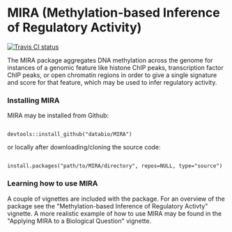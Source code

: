 # MIRA (Methylation-based Inference of Regulatory Activity)
<a href="https://travis-ci.org/databio/MIRA"><img src="https://travis-ci.org/databio/MIRA.svg?branch=master" alt="Travis CI status"></img>
</a>

The MIRA package aggregates DNA methylation across the genome for instances of a genomic feature like histone ChIP peaks, transcription factor ChIP peaks, or open chromatin regions in order to give a single signature and score for that feature, which may be used to infer regulatory activity.



### Installing MIRA

MIRA may be installed from Github:

```{r}

devtools::install_github("databio/MIRA")

```



or locally after downloading/cloning the source code:

```{r}

install.packages("path/to/MIRA/directory", repos=NULL, type="source")

```




### Learning how to use MIRA


A couple of vignettes are included with the package. For an overview of the package see the "Methylation-based Inference of Regulatory Activty" vignette. A more realistic example of how to use MIRA may be found in the "Applying MIRA to a Biological Question" vignette.

